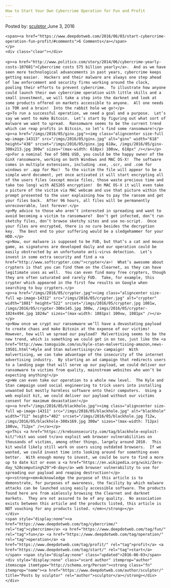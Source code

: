 ```yaml
---
How to Start Your Own Cybercrime Operation for Fun and Profit
---
```

<article class="post-listing post-14309 post type-post status-publish format-standard has-post-thumbnail hentry  tag-cybercrime tag-fun tag-operation tag-profit tag-start">
    <div class="post-inner">
        <span>Posted by: <a href="https://www.deepdotweb.com/author/sculptor/" title="">sculptor </a></span>
    <span>June 3, 2016</span>
    
    <span><a href="https://www.deepdotweb.com/2016/06/03/start-cybercrime-operation-fun-profit/#comments">6 Comments</a></span>
    </p>
    <div class="clear"></div>
    
    <p><a href="http://www.politico.com/story/2014/06/cybercrime-yearly-costs-107601">Cybercrime costs 575 billion yearly</a>.  And as we have seen more technological advancements in past years, cybercrime keeps getting easier.  Hackers and their malware are always one step ahead of law enforcement and security firms working around the clock, pooling their efforts to prevent cybercrime.  To illustrate how anyone could launch their own cybercrime operation with little skills and a small investment, we will take a step into the darknet and look at some products offered on markets accessible to anyone.  All one needs is TOR and a brain!  Into the rabbit hole we go!</p>
    <p>To run a successful operation, we need a goal and a purpose.  Let’s say we want to make Bitcoin.  Let’s start by figuring out what sort of malware we want to spread.  Ransomware seems to be the current trend which can reap profits in Bitcoin, so let’s find some ransomware!</p>
    <p><a href="/imgs/2016/05/ginx.jpg"><img class="aligncenter size-full wp-image-14313" src="/imgs/2016/05/ginx.jpg" alt="ginx" width="618" height="438" srcset="/imgs/2016/05/ginx.jpg 618w, /imgs/2016/05/ginx-300x213.jpg 300w" sizes="(max-width: 618px) 100vw, 618px" /></a></p>
    <p>For a nominal fee of 500$ USD, you could be the happy owner of the GinX ransomware, working on both Windows and MAC OS-X!  The software comes in multiple extensions, including .exe, .scr, and .com for windows or .app for Mac!  To the victim the file will appear to be a simple word document, yet once activated it will start encrypting all of the users files (except movie files, those waste precious time and take too long) with AES265 encryption!  On MAC OS-X it will even take a picture of the victim via MAC webcam and use that picture within the prompt presented to the user explaining how to pay the ransom and get your files back.  After 96 hours, all files will be permanently unrecoverable, lost forever.</p>
    <p>My advice to those who aren’t interested in spreading and want to avoid becoming a victim to ransomware?  Don’t get infected, don’t run sketchy files, don’t browse sketchy sites and use no-script.  Once your files are encrypted, there is no cure besides the decryption key.  The best end to your suffering would be a sledgehammer for your HDD.</p>
    <p>Now, our malware is supposed to be FUD, but that’s a cat and mouse game, as signatures are developed daily and our operation could be easily obstructed by an unfortunate anti-virus detection.  Let’s invest in some extra security and find a <a href="http://www.softcrypter.com/">crypter</a>!  What’s awesome about crypters is that you can find them on the Clearnet, as they can have legitimate uses as well.  You can even find many free crypters, though they are often saturated and rarely FUD.  Take, for example, this crypter which appeared in the first few results on Google when searching to buy crypters.</p>
    <p><a href="/imgs/2016/05/crypter.jpg"><img class="aligncenter size-full wp-image-14312" src="/imgs/2016/05/crypter.jpg" alt="crypter" width="1081" height="522" srcset="/imgs/2016/05/crypter.jpg 1081w, /imgs/2016/05/crypter-300x145.jpg 300w, /imgs/2016/05/crypter-1024x494.jpg 1024w" sizes="(max-width: 1081px) 100vw, 1081px" /></a></p>
    <p>Now once we crypt our ransomware we’ll have a devastating payload to create chaos and make Bitcoin at the expense of our victims!  However, how will we spread our payload?  Malvertising seems to be the new trend, which is something we could get in on too, just like the <a href="http://www.tomsguide.com/us/kyle-stan-malvertising-amazon,news-19501.html">Kyle and Stan malvertising</a> campaign!  With malvertising, we can take advantage of the insecurity of the internet advertising industry.  By starting an ad campaign that redirects users to a landing page that will serve up our payload, we could deliver our ransomware to victims from quality, mainstream websites who won’t be expecting anything!</p>
    <p>We can even take our operation to a whole new level.  The Kyle and Stan campaign used social engineering to trick users into installing unwanted but mostly harmless software onto their computers.  Using a web exploit kit, we could deliver our payload without our victims consent for maximum devastation!</p>
    <p><a href="/imgs/2016/05/blackhole.jpg"><img class="aligncenter size-full wp-image-14311" src="/imgs/2016/05/blackhole.jpg" alt="blackhole" width="712" height="402" srcset="/imgs/2016/05/blackhole.jpg 712w, /imgs/2016/05/blackhole-300x169.jpg 300w" sizes="(max-width: 712px) 100vw, 712px" /></a></p>
    <p>This <a href="https://krebsonsecurity.com/tag/blackhole-exploit-kit/">kit was used t</a>o exploit web browser vulnerabilities on thousands of victims, among other things, largely around 2010.  This kit would likely still work on users using outdated browsers.  If we wanted, we could invest time into looking around for something even better.  With enough money to invest, we could be sure to find a more up to date kit or even a <a href="https://en.wikipedia.org/wiki/Zero-day_%28computing%29">0-day</a> web browser vulnerability to use for spreading our payload and reaping destruction!</p>
    <p><strong><em>Acknowledge the purpose of this article is to demonstrate, for purposes of awareness, the facility by which malware attacks can be launched using easily accessible software. The products found here are from aimlessly browsing the Clearnet and darknet markets.  They are not assured to be of any quality.  No association exists between this article and the products listed, this article is NOT vouching for any products listed. </em></strong></p>
    </div>
    <span style="display:none"><a href="https://www.deepdotweb.com/tag/cybercrime/" rel="tag">cybercrime</a> <a href="https://www.deepdotweb.com/tag/fun/" rel="tag">fun</a> <a href="https://www.deepdotweb.com/tag/operation/" rel="tag">operation</a> <a href="https://www.deepdotweb.com/tag/profit/" rel="tag">profit</a> <a href="https://www.deepdotweb.com/tag/start/" rel="tag">start</a></span> <span style="display:none" class="updated">2016-06-03</span>
    <div style="display:none" class="vcard author" itemprop="author" itemscope itemtype="http://schema.org/Person"><strong class="fn" itemprop="name"><a href="https://www.deepdotweb.com/author/sculptor/" title="Posts by sculptor" rel="author">sculptor</a></strong></div>
    </div>
</article>

